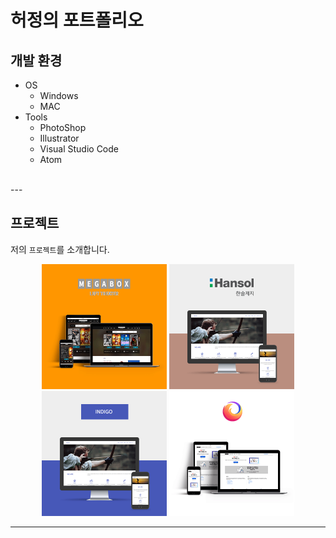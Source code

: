 # 허정의 포트폴리오
## 개발 환경  
- OS
    - Windows
    - MAC
- Tools
    - PhotoShop
    - Illustrator
    - Visual Studio Code
    - Atom  
<br>
---
<br>

## 프로젝트  
저의 `프로젝트`를 소개합니다.  
<div style="text-align:center;">
    <img src="./images/port_megabox.png" width="200">
    <img src="./images/port_hansol.png" width="200">
    <img src="./images/port_indigo.png" width="200">
    <img src="./images/port_mozilla.png" width="200">
</div>

---
